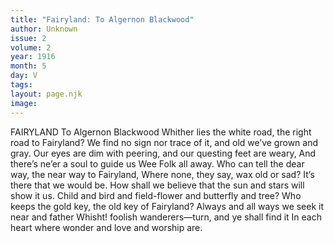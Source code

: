 ```yaml
---
title: "Fairyland: To Algernon Blackwood"
author: Unknown
issue: 2
volume: 2
year: 1916
month: 5
day: V
tags:
layout: page.njk
image:
---
```

FAIRYLAND    To Algernon Blackwood    Whither lies the white road, the right road to Fairyland?    We find no sign nor trace of it, and old we’ve grown and gray.    Our eyes are dim with peering, and our questing feet are weary,    And there’s ne’er a soul to guide us Wee Folk all away.    Who can tell the dear way, the near way to Fairyland,    Where none, they say, wax old or sad? It’s there that we would be.    How shall we believe that the sun and stars will show it us.    Child and bird and field-flower and butterfly and tree?    Who keeps the gold key, the old key of Fairyland?    Always and all ways we seek it near and father    Whisht! foolish wanderers—turn, and ye shall find it    In each heart where wonder and love and worship are. 




